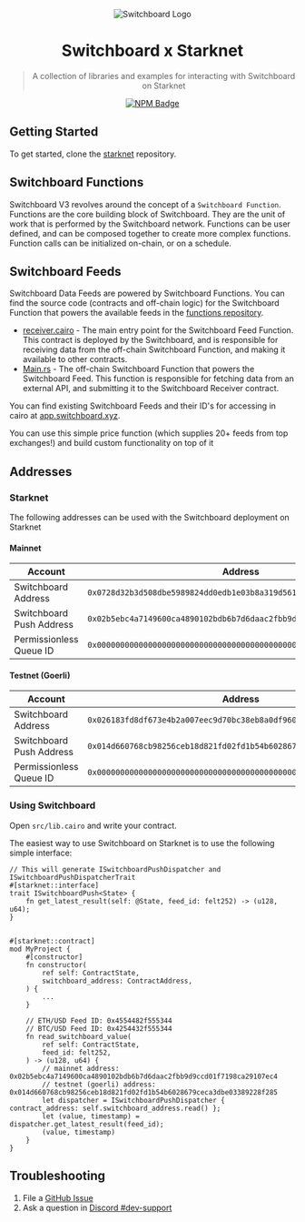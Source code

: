 <div align="center">

![Switchboard Logo](https://github.com/switchboard-xyz/sbv2-core/raw/main/website/static/img/icons/switchboard/avatar.png)

# Switchboard x Starknet

> A collection of libraries and examples for interacting with Switchboard on Starknet

[![NPM Badge](https://img.shields.io/github/package-json/v/switchboard-xyz/sbv2-evm?color=red&filename=javascript%2Fstarknet.js%2Fpackage.json&label=%40switchboard-xyz%2Fstarknet.js&logo=npm)](https://www.npmjs.com/package/@switchboard-xyz/starknet.js)

</div>

## Getting Started

To get started, clone the
[starknet](https://github.com/switchboard-xyz/starknet-sdk) repository.

## Switchboard Functions

Switchboard V3 revolves around the concept of a `Switchboard Function`. Functions are the core building block of Switchboard. They are the unit of work that is performed by the Switchboard network. Functions can be user defined, and can be composed together to create more complex functions. Function calls can be initialized on-chain, or on a schedule.

## Switchboard Feeds

Switchboard Data Feeds are powered by Switchboard Functions. You can find the source code (contracts and off-chain logic) for the Switchboard Function that powers the available feeds in the [functions repository](https://github.com/switchboard-xyz/starknet-sdk/tree/main/examples/OracleExample).

- [receiver.cairo](https://github.com/switchboard-xyz/starknet-sdk/blob/main/examples/OracleExample/contracts/PriceOracle/src/components/receiver.cairo) - The main entry point for the Switchboard Feed Function. This contract is deployed by the Switchboard, and is responsible for receiving data from the off-chain Switchboard Function, and making it available to other contracts.
- [Main.rs](https://github.com/switchboard-xyz/starknet-sdk/blob/main/examples/OracleExample/switchboard-function/src/main.rs) - The off-chain Switchboard Function that powers the Switchboard Feed. This function is responsible for fetching data from an external API, and submitting it to the Switchboard Receiver contract.

You can find existing Switchboard Feeds and their ID's for accessing in cairo at [app.switchboard.xyz](https://app.switchboard.xyz/).

You can use this simple price function (which supplies 20+ feeds from top exchanges!) and build custom functionality on top of it

## Addresses

### Starknet

The following addresses can be used with the Switchboard deployment on Starknet

#### Mainnet

| Account                  | Address                                                              |
| ------------------------ | -------------------------------------------------------------------- |
| Switchboard Address      | `0x0728d32b3d508dbe5989824dd0edb1e03b8a319d561b9ec6507dff245a95c52f` |
| Switchboard Push Address | `0x02b5ebc4a7149600ca4890102bdb6b7d6daac2fbb9d9ccd01f7198ca29107ec4` |
| Permissionless Queue ID  | `0x0000000000000000000000000000000000000000000000000000000000000001` |

#### Testnet (Goerli)

| Account                  | Address                                                              |
| ------------------------ | -------------------------------------------------------------------- |
| Switchboard Address      | `0x026183fd8df673e4b2a007eec9d70bc38eb8a0df960dd5b0c57a9250ae2e63ac` |
| Switchboard Push Address | `0x014d660768cb98256ceb18d821fd02fd1b54b6028679ceca3dbe03389228f285` |
| Permissionless Queue ID  | `0x0000000000000000000000000000000000000000000000000000000000000001` |

### Using Switchboard

Open `src/lib.cairo` and write your contract.

The easiest way to use Switchboard on Starknet is to use the following simple interface:

```cairo
// This will generate ISwitchboardPushDispatcher and ISwitchboardPushDispatcherTrait
#[starknet::interface]
trait ISwitchboardPush<State> {
    fn get_latest_result(self: @State, feed_id: felt252) -> (u128, u64);
}


#[starknet::contract]
mod MyProject {
    #[constructor]
    fn constructor(
        ref self: ContractState,
        switchboard_address: ContractAddress,
    ) {
        ...
    }

    // ETH/USD Feed ID: 0x4554482f555344
    // BTC/USD Feed ID: 0x4254432f555344
    fn read_switchboard_value(
        ref self: ContractState,
        feed_id: felt252,
    ) -> (u128, u64) {
        // mainnet address: 0x02b5ebc4a7149600ca4890102bdb6b7d6daac2fbb9d9ccd01f7198ca29107ec4
        // testnet (goerli) address: 0x014d660768cb98256ceb18d821fd02fd1b54b6028679ceca3dbe03389228f285
        let dispatcher = ISwitchboardPushDispatcher { contract_address: self.switchboard_address.read() };
        let (value, timestamp) = dispatcher.get_latest_result(feed_id);
        (value, timestamp)
    }
}
```

<!-- ## Clients
## Example Contracts -->

## Troubleshooting

1. File a [GitHub Issue](https://github.com/switchboard-xyz/sbv2-evm/issues/new)
2. Ask a question in
   [Discord #dev-support](https://discord.com/channels/841525135311634443/984343400377647144)
